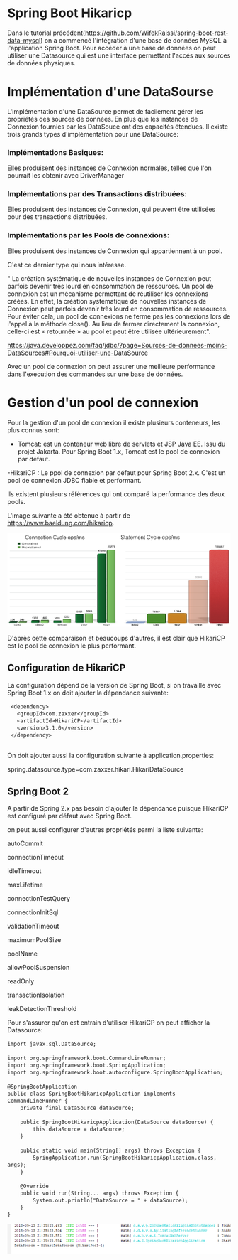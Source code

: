 # Spring Boot Hikaricp

Dans le tutorial précédent(https://github.com/WifekRaissi/spring-boot-rest-data-mysql) on a commencé l'intégration d'une base de données MySQL à l'application Spring Boot. 
Pour accéder à  une base de données on peut utiliser une Datasource qui est une interface permettant l'accés aux sources de données physiques.

# Implémentation d'une DataSourse
L'implémentation d'une DataSource permet de facilement gérer les propriétés des sources de données. En plus que les instances de Connexion fournies par les DataSouce ont des capacités étendues.
Il existe trois grands types d'implémentation pour une DataSource:

   ###     Implémentations Basiques:
   Elles produisent des instances de Connexion normales, telles que l'on pourrait les obtenir avec DriverManager

   ###    Implémentations par des Transactions distribuées:
   Elles produisent des instances de Connexion, qui peuvent être utilisées pour des transactions distribuées. 

   
   ###     Implémentations par les Pools de connexions:
   Elles produisent des instances de Connexion qui appartiennent à un pool.

C'est ce dernier type qui nous intéresse.

 " La création systématique de nouvelles instances de Connexion peut parfois devenir très lourd en consommation de ressources.
Un pool de connexion est un mécanisme permettant de réutiliser les connexions créées. En effet, la création systématique de nouvelles instances de Connexion peut parfois devenir très lourd en consommation de ressources. Pour éviter cela, un pool de connexions ne ferme pas les connexions lors de l'appel à la méthode close(). Au lieu de fermer directement la connexion, celle-ci est « retournée » au pool et peut être utilisée ultérieurement".

https://java.developpez.com/faq/jdbc/?page=Sources-de-donnees-moins-DataSources#Pourquoi-utiliser-une-DataSource

Avec un pool de connexion on peut assurer une meilleure performance dans l'execution des commandes sur une base de données.

  #  Gestion d'un pool de connexion
  
  Pour la gestion d'un pool de connexion il existe plusieurs conteneurs, les plus connus sont:
  
   - Tomcat: est un conteneur web libre de servlets et JSP Java EE. Issu du projet Jakarta.
   Pour Spring Boot 1.x, Tomcat est le pool de connexion par défaut.
   
   -HikariCP : Le ppol de connexion par défaut pour Spring Boot 2.x. 
   C'est un pool de connexion JDBC fiable et performant.
   
Ils existent plusieurs références qui ont comparé la performance des deux pools.

L'image suivante a été obtenue à partir de https://www.baeldung.com/hikaricp.

   ![alt text](https://github.com/WifekRaissi/spring-boot-Hikaricp/blob/master/src/main/resources/images/hikaricp.png)
   
 D'après cette comparaison et beaucoups d'autres, il est clair que HikariCP est le pool de connexion le plus performant.
 
 ## Configuration de HikariCP
La configuration dépend de la version de Spring Boot, si on travaille avec Spring Boot 1.x on doit ajouter la dépendance suivante:

 ```
  <dependency>
    <groupId>com.zaxxer</groupId>
    <artifactId>HikariCP</artifactId>
    <version>3.1.0</version>
  </dependency> 
       
   ```
On doit ajouter aussi la configuration suivante à application.properties:

spring.datasource.type=com.zaxxer.hikari.HikariDataSource

## Spring Boot 2

A partir de Spring 2.x pas besoin d'ajouter la dépendance puisque HikariCP est configuré par défaut avec Spring Boot.


on peut aussi configurer d'autres propriétés parmi la liste suivante:

autoCommit

connectionTimeout

idleTimeout

maxLifetime

connectionTestQuery

connectionInitSql

validationTimeout

maximumPoolSize

poolName

allowPoolSuspension

readOnly

transactionIsolation

leakDetectionThreshold

Pour s'assurer qu'on est entrain d'utiliser HikariCP on peut afficher la Datasource:


```
import javax.sql.DataSource;

import org.springframework.boot.CommandLineRunner;
import org.springframework.boot.SpringApplication;
import org.springframework.boot.autoconfigure.SpringBootApplication;

@SpringBootApplication
public class SpringBootHikaricpApplication implements CommandLineRunner {
    private final DataSource dataSource;

    public SpringBootHikaricpApplication(DataSource dataSource) {
        this.dataSource = dataSource;
    }

    public static void main(String[] args) throws Exception {
        SpringApplication.run(SpringBootHikaricpApplication.class, args);
    }

    @Override
    public void run(String... args) throws Exception {
        System.out.println("DataSource = " + dataSource);
    }
}
```



   ![alt text](https://github.com/WifekRaissi/spring-boot-Hikaricp/blob/master/src/main/resources/images/hikariex.PNG)



